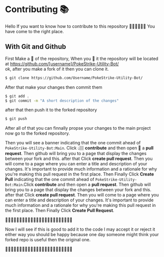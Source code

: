 # Contributing 📚

Hello If you want to know how to contribute to this repository 👨🏽‍💻👩🏽‍💻
You have come to the right place.

## With Git and Github

First Make a 🍴 of the repository, When you 🍴 it the repository will be located at https://github.com/[username]/PokeStrike-Utility-Bot/  
ok, after you make a fork of it then you can clone it.

```bash
$ git clone https://github.com/Username/PokeStrike-Utility-Bot/
```
After that make your changes then commit them
```bash
$ git add .
$ git commit -m "A short description of the changes"
```
after that then push it to the forked repository
```bash
$ git push
```
After all of that you can finnally propse your changes to the main project
now go to the forked repository.   

Then you will see a banner indicating that the one commit ahead of `PokeStrike-Utility-Bot:Main`. Click 👆🏽 __contribute__ and then open 📂 a __pull request__. Then github will bring you to a page that display the changes between your fork and this. after that Click __create pull request__. Then you will come to a page where you can enter a title and description of your changes. It's important to provide much information and a rationale for why you're making this pull request in the first place. Then Finally Click __Create Pull__ indicating that the one commit ahead of `PokeStrike-Utility-Bot:Main`.Click __contribute__ and then open a __pull request__. Then github will bring you to a page that display the changes between your fork and this. after that Click __create pull request__. Then you will come to a page where you can enter a title and description of your changes. It's important to provide much information and a rationale for why you're making this pull request in the first place. Then Finally Click __Create Pull Request__.

💾💾💾💾💾💾💾💾💾💾💾💾💾💾💾💾💾💾💾💾💾💾💾💾

Now I will see if this is good to add it to the code I may accept it or reject it either way you should be happy because one day someone might think your forked repo is useful then the original one.

💾💾💾💾💾💾💾💾💾💾💾💾💾💾💾💾💾💾💾💾💾💾💾💾